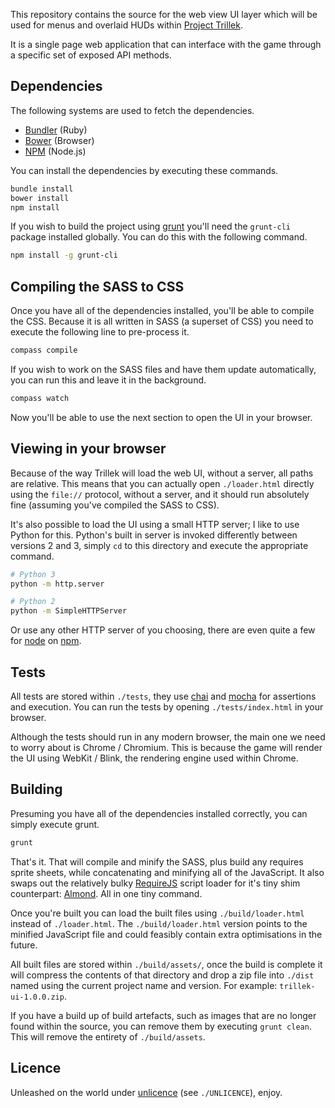 This repository contains the source for the web view UI layer which will be used for menus and overlaid HUDs within [Project Trillek][trillek].

It is a single page web application that can interface with the game through a specific set of exposed API methods.

## Dependencies

The following systems are used to fetch the dependencies.

 * [Bundler][] (Ruby)
 * [Bower][] (Browser)
 * [NPM][] (Node.js)

You can install the dependencies by executing these commands.

```bash
bundle install
bower install
npm install
```

If you wish to build the project using [grunt][] you'll need the `grunt-cli` package installed globally. You can do this with the following command.

```bash
npm install -g grunt-cli
```

## Compiling the SASS to CSS

Once you have all of the dependencies installed, you'll be able to compile the CSS. Because it is all written in SASS (a superset of CSS) you need to execute the following line to pre-process it.

```bash
compass compile
```

If you wish to work on the SASS files and have them update automatically, you can run this and leave it in the background.

```bash
compass watch
```

Now you'll be able to use the next section to open the UI in your browser.

## Viewing in your browser

Because of the way Trillek will load the web UI, without a server, all paths are relative. This means that you can actually open `./loader.html` directly using the `file://` protocol, without a server, and it should run absolutely fine (assuming you've compiled the SASS to CSS).

It's also possible to load the UI using a small HTTP server; I like to use Python for this. Python's built in server is invoked differently between versions 2 and 3, simply `cd` to this directory and execute the appropriate command.

```bash
# Python 3
python -m http.server

# Python 2
python -m SimpleHTTPServer
```

Or use any other HTTP server of you choosing, there are even quite a few for [node][] on [npm][].

## Tests

All tests are stored within `./tests`, they use [chai][] and [mocha][] for assertions and execution. You can run the tests by opening `./tests/index.html` in your browser.

Although the tests should run in any modern browser, the main one we need to worry about is Chrome / Chromium. This is because the game will render the UI using WebKit / Blink, the rendering engine used within Chrome.

## Building

Presuming you have all of the dependencies installed correctly, you can simply execute grunt.

```bash
grunt
```

That's it. That will compile and minify the SASS, plus build any requires sprite sheets, while concatenating and minifying all of the JavaScript. It also swaps out the relatively bulky [RequireJS][] script loader for it's tiny shim counterpart: [Almond][]. All in one tiny command.

Once you're built you can load the built files using `./build/loader.html` instead of `./loader.html`. The `./build/loader.html` version points to the minified JavaScript file and could feasibly contain extra optimisations in the future.

All built files are stored within `./build/assets/`, once the build is complete it will compress the contents of that directory and drop a zip file into `./dist` named using the current project name and version. For example: `trillek-ui-1.0.0.zip`.

If you have a build up of build artefacts, such as images that are no longer found within the source, you can remove them by executing `grunt clean`. This will remove the entirety of `./build/assets`.

## Licence

Unleashed on the world under [unlicence][] (see `./UNLICENCE`), enjoy.

[unlicence]: http://unlicense.org/
[chai]: http://chaijs.com/
[mocha]: http://visionmedia.github.io/mocha/
[trillek]: http://trillek.org/
[bundler]: http://bundler.io/
[bower]: http://bower.io/
[node]: http://nodejs.org/
[npm]: https://npmjs.org/
[grunt]: http://gruntjs.com/
[requirejs]: http://requirejs.org/
[almond]: https://github.com/jrburke/almond